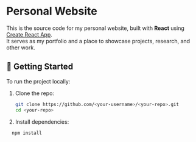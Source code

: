 # Personal Website

This is the source code for my personal website, built with **React** using [Create React App](https://github.com/facebook/create-react-app).  
It serves as my portfolio and a place to showcase projects, research, and other work.

## 🚀 Getting Started

To run the project locally:

1. Clone the repo:
   ```bash
   git clone https://github.com/<your-username>/<your-repo>.git
   cd <your-repo>
2. Install dependencies:
```base
  npm install

